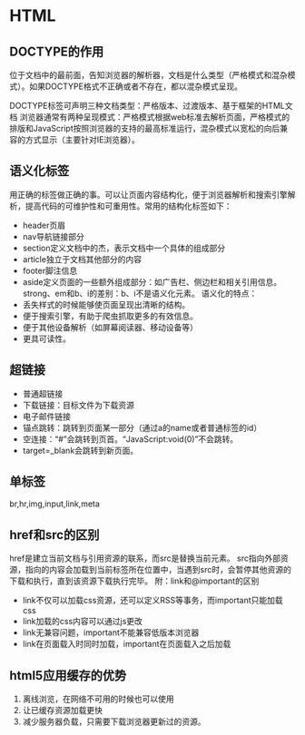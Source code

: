 # HTML
## DOCTYPE的作用
<!DOCTYPE>位于文档中的最前面，告知浏览器的解析器，文档是什么类型（严格模式和混杂模式）。如果DOCTYPE格式不正确或者不存在，都以混杂模式呈现。
DOCTYPE标签可声明三种文档类型：严格版本、过渡版本、基于框架的HTML文档
浏览器通常有两种呈现模式：严格模式根据web标准去解析页面，严格模式的排版和JavaScript按照浏览器的支持的最高标准运行，混杂模式以宽松的向后兼容的方式显示（主要针对IE浏览器）。

## 语义化标签
用正确的标签做正确的事。可以让页面内容结构化，便于浏览器解析和搜索引擎解析，提高代码的可维护性和可重用性。常用的结构化标签如下：
* header页眉
* nav导航链接部分
* section定义文档中的杰，表示文档中一个具体的组成部分
* article独立于文档其他部分的内容
* footer脚注信息
* aside定义页面的一些额外组成部分：如广告栏、侧边栏和相关引用信息。
strong、em和b、i的差别：b、i不是语义化元素。
语义化的特点：
* 丢失样式的时候能够使页面呈现出清晰的结构。
* 便于搜索引擎，有助于爬虫抓取更多的有效信息。
* 便于其他设备解析（如屏幕阅读器、移动设备等）
* 更具可读性。
##  超链接
* 普通超链接
* 下载链接：目标文件为下载资源
* 电子邮件链接
* 锚点跳转：跳转到页面某一部分（通过a的name或者普通标签的id）
* 空连接：“#”会跳转到页首。“JavaScript:void(0)”不会跳转。
* target=_blank会跳转到新页面。
## 单标签
br,hr,img,input,link,meta
## href和src的区别
href是建立当前文档与引用资源的联系，而src是替换当前元素。
src指向外部资源，指向的内容会加载到当前标签所在位置中，当遇到src时，会暂停其他资源的下载和执行，直到该资源下载执行完毕。
附：link和@important的区别
* link不仅可以加载css资源，还可以定义RSS等事务，而important只能加载css
* link加载的css内容可以通过js更改
* link无兼容问题，important不能兼容低版本浏览器
* link在页面载入时同时加载，important在页面载入之后加载
## html5应用缓存的优势
1. 离线浏览，在网络不可用的时候也可以使用
2. 让已缓存资源加载更快
3. 减少服务器负载，只需要下载浏览器更新过的资源。
